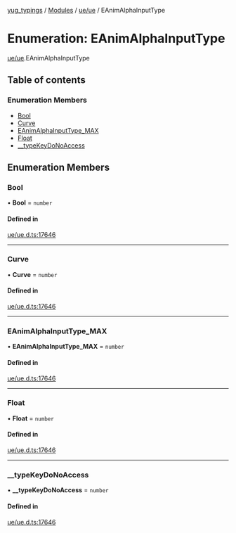 [yug_typings](../README.md) / [Modules](../modules.md) / [ue/ue](../modules/ue_ue.md) / EAnimAlphaInputType

# Enumeration: EAnimAlphaInputType

[ue/ue](../modules/ue_ue.md).EAnimAlphaInputType

## Table of contents

### Enumeration Members

- [Bool](ue_ue.EAnimAlphaInputType.md#bool)
- [Curve](ue_ue.EAnimAlphaInputType.md#curve)
- [EAnimAlphaInputType\_MAX](ue_ue.EAnimAlphaInputType.md#eanimalphainputtype_max)
- [Float](ue_ue.EAnimAlphaInputType.md#float)
- [\_\_typeKeyDoNoAccess](ue_ue.EAnimAlphaInputType.md#__typekeydonoaccess)

## Enumeration Members

### Bool

• **Bool** = `number`

#### Defined in

[ue/ue.d.ts:17646](https://github.com/YugMetaverse/yug_typings/blob/25cad34/ue/ue.d.ts#L17646)

___

### Curve

• **Curve** = `number`

#### Defined in

[ue/ue.d.ts:17646](https://github.com/YugMetaverse/yug_typings/blob/25cad34/ue/ue.d.ts#L17646)

___

### EAnimAlphaInputType\_MAX

• **EAnimAlphaInputType\_MAX** = `number`

#### Defined in

[ue/ue.d.ts:17646](https://github.com/YugMetaverse/yug_typings/blob/25cad34/ue/ue.d.ts#L17646)

___

### Float

• **Float** = `number`

#### Defined in

[ue/ue.d.ts:17646](https://github.com/YugMetaverse/yug_typings/blob/25cad34/ue/ue.d.ts#L17646)

___

### \_\_typeKeyDoNoAccess

• **\_\_typeKeyDoNoAccess** = `number`

#### Defined in

[ue/ue.d.ts:17646](https://github.com/YugMetaverse/yug_typings/blob/25cad34/ue/ue.d.ts#L17646)
